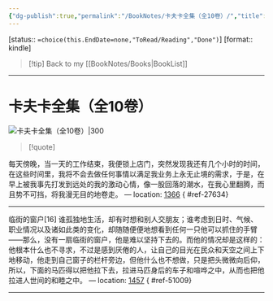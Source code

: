 ```yaml
---
{"dg-publish":true,"permalink":"/BookNotes/卡夫卡全集（全10卷）/","title":"卡夫卡全集（全10卷）","noteIcon":""}
---
```


[status:: `=choice(this.EndDate=none,"ToRead/Reading","Done")`]
[format:: kindle]

>[!tip] Back to my [[BookNotes/Books\|BookList]]

---
# 卡夫卡全集（全10卷）

![卡夫卡全集（全10卷）|300](https://img9.doubanio.com/view/subject/l/public/s2310018.jpg)

>[!quote]

每天傍晚，当一天的工作结束，我便锁上店门，突然发现我还有几个小时的时间，在这些时间里，我将不会去做任何事情以满足我业务上永无止境的需求，于是，在早上被我事先打发到远处的我的激动心情，像一股回落的潮水，在我心里翻腾，而且势不可挡，将我漫无目的地卷走。 — location: [1366]()
{ #ref-27634}


---
临街的窗户[16] 谁孤独地生活，却有时想和别人交朋友；谁考虑到日时、气候、职业情况以及诸如此类的变化，却随随便便地想看到任何一只他可以抓住的手臂——那么，没有一扇临街的窗户，他是难以坚持下去的。而他的情况却是这样的：他根本什么也不寻求，不过是感到厌倦的人，让自己的目光在民众和天空之间上下地移动，他走到自己窗子的栏杆旁边，但他什么也不想做，只是把头微微向后仰，所以，下面的马匹得以把他拉下去，拉进马匹身后的车子和喧哗之中，从而也把他拉进人世间的和睦之中。 — location: [1457]()
{ #ref-51009}


---

